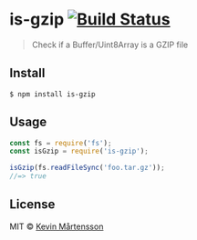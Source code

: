 # is-gzip [![Build Status](https://travis-ci.org/kevva/is-gzip.svg?branch=master)](https://travis-ci.org/kevva/is-gzip)

> Check if a Buffer/Uint8Array is a GZIP file


## Install

```
$ npm install is-gzip
```


## Usage

```js
const fs = require('fs');
const isGzip = require('is-gzip');

isGzip(fs.readFileSync('foo.tar.gz'));
//=> true
```


## License

MIT © [Kevin Mårtensson](https://github.com/kevva)
